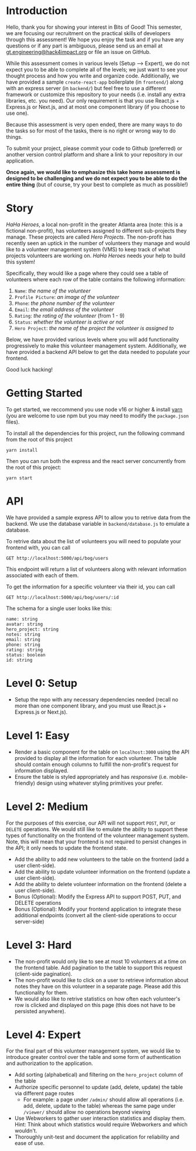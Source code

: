 # Introduction

Hello, thank you for showing your interest in Bits of Good! This semester, we are focusing our recruitment on the practical skills of developers through this assessment! We hope you enjoy the task and if you have any questions or if any part is ambiguous, please send us an email at gt.engineering@hack4impact.org or file an issue on GitHub.

While this assessment comes in various levels (Setup --> Expert), we do not expect you to be able to complete all of the levels; we just want to see your thought process and how you write and organize code. Additionally, we have provided a sample `create-react-app` boilerplate (in `frontend/`) along with an express server (in `backend/`) but feel free to use a different framework or customize this repository to your needs (i.e. install any extra libraries, etc. you need). Our only requirement is that you use React.js + Express.js or Next.js, and at most one component library (if you choose to use one).

Because this assessment is very open ended, there are many ways to do the tasks so for most of the tasks, there is no right or wrong way to do things.

To submit your project, please commit your code to Github (preferred) or another version control platform and share a link to your repository in our application.

**Once again, we would like to emphasize this take home assessment is designed to be challenging and we do not expect you to be able to do the entire thing** (but of course, try your best to complete as much as possible!)

# Story

_HaHa Heroes_, a local non-profit in the greater Atlanta area (note: this is a fictional non-profit), has volunteers assigned to different sub-projects they manage. These projects
are called _Hero Projects_. The non-profit has recently seen an uptick in the number of volunteers they manage and would like to a volunteer management system (VMS) to keep track of what projects volunteers are working on. _HaHa Heroes_ needs your help to build this system!

Specifically, they would like a page where they could see a table of volunteers where each row of the table contains the following information:

1. `Name`: _the name of the volunteer_
2. `Profile Picture`: _an image of the volunteer_
3. `Phone`: _the phone number of the volunteer_
4. `Email`: _the email address of the volunteer_
5. `Rating`: _the rating of the volunteer_ (from 1 - 9)
6. `Status`: _whether the volunteer is active or not_
7. `Hero Project`: _the name of the project the volunteer is assigned to_

Below, we have provided various levels where you will add functionality progressively to make this volunteer management system. Additionally, we have provided a backend API below to get the data
needed to populate your frontend.

Good luck hacking!

# Getting Started

To get started, we reccommend you use node v16 or higher & install [yarn](https://classic.yarnpkg.com/lang/en/docs/install) (you are welcome to use npm but you may need to modify the `package.json` files).

To install all the dependencies for this project, run the following command from the root of this project

```
yarn install
```

Then you can run both the express and the react server concurrently from the root of this project:

```
yarn start
```

# API

We have provided a sample express API to allow you to retrive data from the backend. We use the database variable in `backend/database.js` to emulate a database.

To retrive data about the list of volunteers you will need to populate your frontend with, you can call

```
GET http://localhost:5000/api/bog/users
```

This endpoint will return a list of volunteers along with relevant information associated with each of them.

To get the information for a specific volunteer via their id, you can call

```
GET http://localhost:5000/api/bog/users/:id
```

The schema for a single user looks like this:

```
name: string
avatar: string
hero_project: string
notes: string
email: string
phone: string
rating: string
status: boolean
id: string
```

# Level 0: Setup

- Setup the repo with any necessary dependencies needed (recall no more than one component library, and you must use React.js + Express.js or Next.js).

# Level 1: Easy

- Render a basic component for the table on `localhost:3000` using the API provided to display all the information for each volunteer. The table
  should contain enough columns to fulfill the non-profit's request for information displayed.
- Ensure the table is styled appropriately and has _responsive_ (i.e. mobile-friendly) design using whatever styling primitives your prefer.

# Level 2: Medium

For the purposes of this exercise, our API will not support `POST`, `PUT`, or `DELETE` operations. We would still like to emulate the ability to support these types of
functionality on the frontend of the volunteer management system. Note, this will mean that your frontend is not required to persist changes in the API; it only needs to update the frontend state.

- Add the ability to add new volunteers to the table on the frontend (add a user client-side).
- Add the ability to update volunteer information on the frontend (update a user client-side).
- Add the ability to delete volunteer information on the frontend (delete a user client-side).
- Bonus (Optional): Modify the Express API to support POST, PUT, and DELETE operations
- Bonus (Optional): Modify your frontend application to integrate these additional endpoints (convert all the client-side operations to occur server-side)

# Level 3: Hard

- The non-profit would only like to see at most 10 volunteers at a time on the frontend table. Add pagination to the table to support this request (client-side pagination).
- The non-profit would like to click on a user to retrieve information about notes they have on this volunteer in a separate page. Please add this functionality for them.
- We would also like to retrive statistics on how often each volunteer's row is clicked and displayed on this page (this does not have to be persisted anywhere).

# Level 4: Expert

For the final part of this volunteer management system, we would like to introduce greater control over the table and some form of authentication and authorization to the application.

- Add sorting (alphabetical) and filtering on the `hero_project` column of the table
- Authorize specific personnel to update (add, delete, update) the table via different page routes
  - For example: a page under `/admin/` should allow all operations (i.e. add, delete, update to the table) whereas the same page under `/viewer/` should allow no operations beyond viewing
- Use Webworkers to gather user interaction statistics and display them. Hint: Think about which statistics would require Webworkers and which wouldn't.
- Thoroughly unit-test and document the application for reliability and ease of use.
